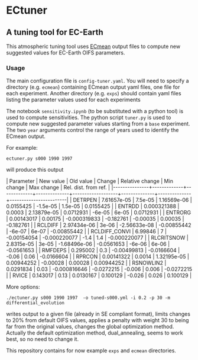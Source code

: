 # ECtuner

## A tuning tool for EC-Earth

This atmospheric tuning tool uses [ECmean](https://github.com/oloapinivad/ECmean4) output files to compute new suggested values for EC-Earth OIFS parameters.

### Usage

The main configuration file is `config-tuner.yaml`.
You will need to specify a directory (e.g. `ecmean`) containing ECmean output yaml files, one file for each experiment.
Another directory (e.g. `exps`) should contain yaml files listing the parameter values used for each experiments

The notebook `sensitivity.ipynb` (to be substituted with a python tool) is used to compute sensitivities.
The python script `tuner.py` is used to compute new suggested parameter values starting from a `base` experiment.
The two `year` arguments control the range of years used to identify the ECmean output.

For example:
```
ectuner.py s000 1990 1997
```

will produce this output

|   Parameter   |   New value |   Old value |       Change |   Relative change |   Min change |   Max change |   Rel. dist. from ref. |
|---------------+-------------+-------------+--------------+-------------------+--------------+--------------+------------------------|
|    DETRPEN    | 7.61657e-05 |     7.5e-05 |  1.16569e-06 |       0.0155425   |     -1.5e-05 |      1.5e-05 |            0.0155425   |
|    ENTRDD     | 0.000321388 |     0.0003  |  2.13879e-05 |       0.0712931   |     -6e-05   |      6e-05   |            0.0712931   |
|    ENTRORG    | 0.00143017  |     0.00175 | -0.000319833 |      -0.182761    |     -0.00035 |      0.00035 |           -0.182761    |
|    RCLDIFF    | 2.97434e-06 |     3e-06   | -2.56633e-08 |      -0.00855442  |     -6e-07   |      6e-07   |           -0.00855442  |
| RCLDIFF_CONVI | 6.99846     |     7       | -0.00154054  |      -0.000220077 |     -1.4     |      1.4     |           -0.000220077 |
|  RLCRITSNOW   | 2.8315e-05  |     3e-05   | -1.68496e-06 |      -0.0561653   |     -6e-06   |      6e-06   |           -0.0561653   |
|    RMFDEPS    | 0.295002    |     0.3     | -0.00499813  |      -0.0166604   |     -0.06    |      0.06    |           -0.0166604   |
|    RPRCON     | 0.00141322  |     0.0014  |  1.32195e-05 |       0.00944252  |     -0.00028 |      0.00028 |            0.00944252  |
|   RSNOWLIN2   | 0.0291834   |     0.03    | -0.000816646 |      -0.0272215   |     -0.006   |      0.006   |           -0.0272215   |
|     RVICE     | 0.143017    |     0.13    |  0.0130167   |       0.100129    |     -0.026   |      0.026   |            0.100129    |

More options:
```
./ectuner.py s000 1990 1997  -o tuned-s000.yml -i 0.2 -p 30 -m differential_evolution 
```
writes output to a given file (already in SE compliant format), limits changes to 20% from default OIFS values, 
applies a penalty with weight 30 to being far from the original values, changes the global optimization method.
Actually the default optimization method, dual_annealing, seems to work best, so no need to change it.

This repository contains for now example `exps` and `ecmean` directories.

